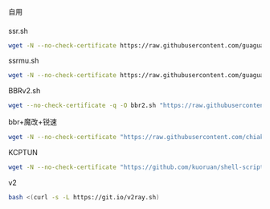 自用


####
ssr.sh
``` bash
wget -N --no-check-certificate https://raw.githubusercontent.com/guaguagaga/ggg/master/ssr.sh && chmod +x ssr.sh && bash ssr.sh
```
ssrmu.sh
``` bash
wget -N --no-check-certificate https://raw.githubusercontent.com/guaguagaga/ggg/master/ssrmu.sh && chmod +x ssrmu.sh && bash ssrmu.sh
```
BBRv2.sh
``` bash
wget --no-check-certificate -q -O bbr2.sh "https://raw.githubusercontent.com/yeyingorg/bbr2.sh/master/bbr2.sh" && chmod +x bbr2.sh && bash bbr2.sh
```
bbr+魔改+锐速
``` bash
wget -N --no-check-certificate "https://raw.githubusercontent.com/chiakge/Linux-NetSpeed/master/tcp.sh" && chmod +x tcp.sh && bash tcp.sh
```
KCPTUN
```bash
wget -N --no-check-certificate "https://github.com/kuoruan/shell-scripts/raw/master/kcptun/kcptun.sh" && chmod +x kcptun.sh && bash kcptun.sh
```
v2
```bash
bash <(curl -s -L https://git.io/v2ray.sh)
```
